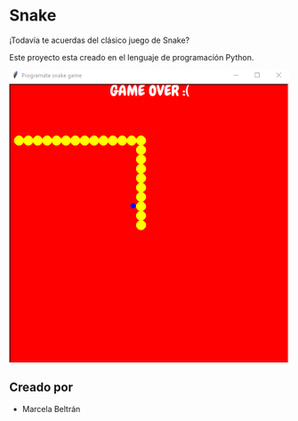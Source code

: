 # Snake

¡Todavía te acuerdas del clásico juego de Snake?

Este proyecto esta creado en el lenguaje de programación Python.

 <img src="./snake.png">



## Creado por

- Marcela Beltrán
